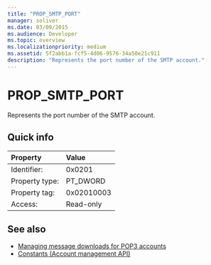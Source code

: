 ```yaml
---
title: "PROP_SMTP_PORT"
manager: soliver
ms.date: 03/09/2015
ms.audience: Developer
ms.topic: overview
ms.localizationpriority: medium
ms.assetid: 5f2abb1a-fcf5-4d06-9576-34a50e21c911
description: "Represents the port number of the SMTP account."
---
```


# PROP_SMTP_PORT

Represents the port number of the SMTP account.
  
## Quick info

|Property |Value |
|:-----|:-----|
|Identifier:  <br/> |0x0201  <br/> |
|Property type:  <br/> |PT_DWORD  <br/> |
|Property tag:  <br/> |0x02010003  <br/> |
|Access:  <br/> |Read-only  <br/> |
   
## See also

- [Managing message downloads for POP3 accounts](managing-message-downloads-for-pop3-accounts.md) 
- [Constants (Account management API)](constants-account-management-api.md)


